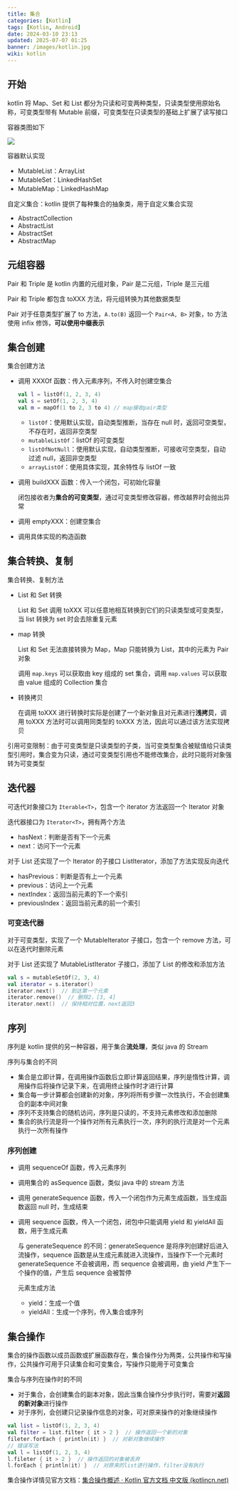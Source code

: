 ```yaml
---
title: 集合
categories: [Kotlin]
tags: [Kotlin, Android]
date: 2024-03-10 23:13
updated: 2025-07-07 01:25
banner: /images/kotlin.jpg
wiki: kotlin
---
```

## 开始

kotlin 将 Map、Set 和 List 都分为只读和可变两种类型，只读类型使用原始名称，可变类型带有 Mutable 前缀，可变类型在只读类型的基础上扩展了读写接口

容器类图如下

![](https://baymaxam-1309988842.cos.ap-beijing.myqcloud.com/blog/kotlin-%E9%9B%86%E5%90%88%2Fkotlin-%E9%9B%86%E5%90%88-1751822581376.png)

容器默认实现

- MutableList：ArrayList
- MutableSet：LinkedHashSet
- MutableMap：LinkedHashMap

自定义集合：kotlin 提供了每种集合的抽象类，用于自定义集合实现

- AbstractCollection
- AbstractList
- AbstractSet
- AbstractMap

## 元组容器

Pair 和 Triple 是 kotlin 内置的元组对象，Pair 是二元组，Triple 是三元组

Pair 和 Triple 都包含 toXXX 方法，将元组转换为其他数据类型

Pair 对于任意类型扩展了 to 方法，`A.to(B)` 返回一个 `Pair<A, B>` 对象，to 方法使用 infix 修饰，**可以使用中缀表示**

## 集合创建

集合创建方法

- 调用 XXXOf 函数：传入元素序列，不传入时创建空集合

    ``` kotlin
    val l = listOf(1, 2, 3, 4)
    val s = setOf(1, 2, 3, 4)
    val m = mapOf(1 to 2, 3 to 4) // map接收pair类型
    ```

    - `listOf`：使用默认实现，自动类型推断，当存在 null 时，返回可空类型，不存在时，返回非空类型
    - `mutableListOf`：listOf 的可变类型
    - `listOfNotNull`：使用默认实现，自动类型推断，可接收可空类型，自动过滤 null，返回非空类型
    - `arrayListOf`：使用具体实现，其余特性与 listOf 一致

- 调用 buildXXX 函数：传入一个闭包，可初始化容量

    闭包接收者为**集合的可变类型**，通过可变类型修改容器，修改越界时会抛出异常

- 调用 emptyXXX：创建空集合

- 调用具体实现的构造函数

## 集合转换、复制

集合转换、复制方法

- List 和 Set 转换

    List 和 Set 调用 toXXX 可以任意地相互转换到它们的只读类型或可变类型，当 list 转换为 set 时会去除重复元素

- map 转换

    List 和 Set 无法直接转换为 Map，Map 只能转换为 List，其中的元素为 Pair 对象

    调用 `map.keys` 可以获取由 key 组成的 set 集合，调用 `map.values` 可以获取由 value 组成的 Collection 集合

- 转换拷贝

    在调用 toXXX 进行转换时实际是创建了一个新对象且对元素进行**浅拷贝**，调用 toXXX 方法时可以调用同类型的 toXXX 方法，因此可以通过该方法实现拷贝

引用可变限制：由于可变类型是只读类型的子类，当可变类型集合被赋值给只读类型引用时，集合变为只读，通过可变类型引用也不能修改集合，此时只能将对象强转为可变类型

## 迭代器

可迭代对象接口为 `Iterable<T>`，包含一个 iterator 方法返回一个 Iterator 对象

迭代器接口为 `Iterator<T>`，拥有两个方法

- hasNext：判断是否有下一个元素
- next：访问下一个元素

对于 List 还实现了一个 Iterator 的子接口 ListIterator，添加了方法实现反向迭代

- hasPrevious：判断是否有上一个元素
- previous：访问上一个元素
- nextIndex：返回当前元素的下一个索引
- previousIndex：返回当前元素的前一个索引

### 可变迭代器

对于可变类型，实现了一个 MutableIterator 子接口，包含一个 remove 方法，可以在迭代时删除元素

对于 List 还实现了 MutableListIterator 子接口，添加了 List 的修改和添加方法

``` kotlin
val s = mutableSetOf(2, 3, 4)
val iterator = s.iterator()
iterator.next()  // 到达第一个元素
iterator.remove()  // 删除2，[3, 4]
iterator.next()  // 保持相对位置，next返回3
```

## 序列

序列是 kotlin 提供的另一种容器，用于集合**流处理**，类似 java 的 Stream

序列与集合的不同

- 集合是立即计算，在调用操作函数后立即计算返回结果，序列是惰性计算，调用操作后将操作记录下来，在调用终止操作时才进行计算
- 集合每一步计算都会创建新的对象，序列将所有步骤一次性执行，不会创建集合的副本中间对象
- 序列不支持集合的随机访问，序列是只读的，不支持元素修改和添加删除
- 集合的执行流是将一个操作对所有元素执行一次，序列的执行流是对一个元素执行一次所有操作

### 序列创建

- 调用 sequenceOf 函数，传入元素序列

- 调用集合的 asSequence 函数，类似 java 中的 stream 方法

- 调用 generateSequence 函数，传入一个闭包作为元素生成函数，当生成函数返回 null 时，生成结束

- 调用 sequence 函数，传入一个闭包，闭包中只能调用 yield 和 yieldAll 函数，用于生成元素

    与 generateSequence 的不同：generateSequence 是将序列创建好后进入流操作，sequence 函数是从生成元素就进入流操作，当操作下一个元素时 generateSequence 不会被调用，而 sequence 会被调用，由 yield 产生下一个操作的值，产生后 sequence 会被暂停

    元素生成方法
    
    - yield：生成一个值
    - yieldAll：生成一个序列，传入集合或序列

## 集合操作

集合的操作函数以成员函数或扩展函数存在，集合操作分为两类，公共操作和写操作，公共操作可用于只读集合和可变集合，写操作只能用于可变集合

集合与序列在操作时的不同

- 对于集合，会创建集合的副本对象，因此当集合操作分步执行时，需要对**返回的新对象**进行操作
- 对于序列，会创建只记录操作信息的对象，可对原来操作的对象继续操作

``` kotlin
val list = listOf(1, 2, 3, 4)
val filter = list.filter { it > 2 }  // 操作返回一个新的对象
fileter.forEach { println(it) }  // 对新对象继续操作
// 错误写法
val l = listOf(1, 2, 3, 4)
l.fileter { it > 2 }  // 操作返回的对象被丢弃
l.forEach { println(it) }  // 对原来的list进行操作，filter没有执行
```

集合操作详情见官方文档：[集合操作概述 · Kotlin 官方文档 中文版 (kotlincn.net)](https://book.kotlincn.net/text/collection-operations.html)
